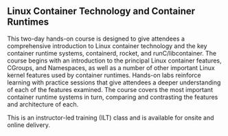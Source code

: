 ## Linux Container Technology and Container Runtimes

This two-day hands-on course is designed to give attendees a comprehensive introduction to Linux container technology and the key container runtime systems, containerd, rocket, and runC/libcontainer. The course begins with an introduction to the principal Linux container features, CGroups, and Namespaces, as well as a number of other important Linux kernel features used by container runtimes. Hands-on labs reinforce learning with practice sessions that give attendees a deeper understanding of each of the features examined. The course covers the most important container runtime systems in turn, comparing and contrasting the features and architecture of each.

This is an instructor-led training (ILT) class and is available for onsite and online delivery.
